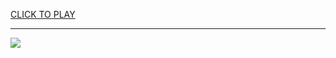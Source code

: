 
<a href="https://premium76.site?title=nfl_football_trivia_games&ref=13M">CLICK TO PLAY</a></h3>
<hr>

<a href="https://premium76.site?title=nfl_football_trivia_games&ref=13M"><img src="https://clearcache.store/games.png"></a>



